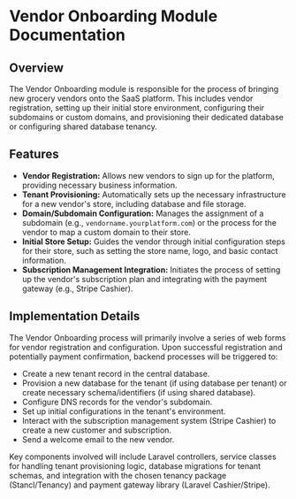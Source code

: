 # Vendor Onboarding Module Documentation

## Overview

The Vendor Onboarding module is responsible for the process of bringing new grocery vendors onto the SaaS platform. This includes vendor registration, setting up their initial store environment, configuring their subdomains or custom domains, and provisioning their dedicated database or configuring shared database tenancy.

## Features

- **Vendor Registration:** Allows new vendors to sign up for the platform, providing necessary business information.
- **Tenant Provisioning:** Automatically sets up the necessary infrastructure for a new vendor's store, including database and file storage.
- **Domain/Subdomain Configuration:** Manages the assignment of a subdomain (e.g., `vendorname.yourplatform.com`) or the process for the vendor to map a custom domain to their store.
- **Initial Store Setup:** Guides the vendor through initial configuration steps for their store, such as setting the store name, logo, and basic contact information.
- **Subscription Management Integration:** Initiates the process of setting up the vendor's subscription plan and integrating with the payment gateway (e.g., Stripe Cashier).

## Implementation Details

The Vendor Onboarding process will primarily involve a series of web forms for vendor registration and configuration. Upon successful registration and potentially payment confirmation, backend processes will be triggered to:

- Create a new tenant record in the central database.
- Provision a new database for the tenant (if using database per tenant) or create necessary schema/identifiers (if using shared database).
- Configure DNS records for the vendor's subdomain.
- Set up initial configurations in the tenant's environment.
- Interact with the subscription management system (Stripe Cashier) to create a new customer and subscription.
- Send a welcome email to the new vendor.

Key components involved will include Laravel controllers, service classes for handling tenant provisioning logic, database migrations for tenant schemas, and integration with the chosen tenancy package (Stancl/Tenancy) and payment gateway library (Laravel Cashier/Stripe).
